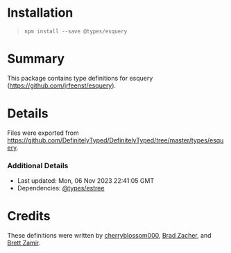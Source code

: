 # Installation
> `npm install --save @types/esquery`

# Summary
This package contains type definitions for esquery (https://github.com/jrfeenst/esquery).

# Details
Files were exported from https://github.com/DefinitelyTyped/DefinitelyTyped/tree/master/types/esquery.

### Additional Details
 * Last updated: Mon, 06 Nov 2023 22:41:05 GMT
 * Dependencies: [@types/estree](https://npmjs.com/package/@types/estree)

# Credits
These definitions were written by [cherryblossom000](https://github.com/cherryblossom000), [Brad Zacher](https://github.com/bradzacher), and [Brett Zamir](https://github.com/brettz9).
